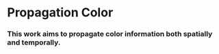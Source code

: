# Propagation Color
### This work aims to propagate color information both spatially and temporally.
